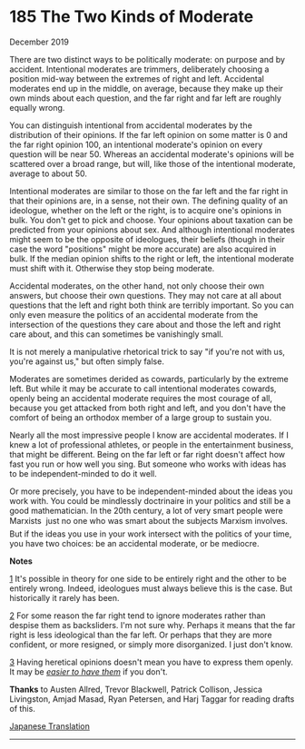 # 185 The Two Kinds of Moderate


  
 
  
 December 2019   
  
 There are two distinct ways to be politically moderate: on purpose and by accident. Intentional moderates are trimmers, deliberately choosing a position mid-way between the extremes of right and left. Accidental moderates end up in the middle, on average, because they make up their own minds about each question, and the far right and far left are roughly equally wrong.   
  
 You can distinguish intentional from accidental moderates by the distribution of their opinions. If the far left opinion on some matter is 0 and the far right opinion 100, an intentional moderate's opinion on every question will be near 50. Whereas an accidental moderate's opinions will be scattered over a broad range, but will, like those of the intentional moderate, average to about 50.   
  
 Intentional moderates are similar to those on the far left and the far right in that their opinions are, in a sense, not their own. The defining quality of an ideologue, whether on the left or the right, is to acquire one's opinions in bulk. You don't get to pick and choose. Your opinions about taxation can be predicted from your opinions about sex. And although intentional moderates might seem to be the opposite of ideologues, their beliefs (though in their case the word "positions" might be more accurate) are also acquired in bulk. If the median opinion shifts to the right or left, the intentional moderate must shift with it. Otherwise they stop being moderate.   
  
 Accidental moderates, on the other hand, not only choose their own answers, but choose their own questions. They may not care at all about questions that the left and right both think are terribly important. So you can only even measure the politics of an accidental moderate from the intersection of the questions they care about and those the left and right care about, and this can sometimes be vanishingly small.   
  
 It is not merely a manipulative rhetorical trick to say "if you're not with us, you're against us," but often simply false.   
  
 Moderates are sometimes derided as cowards, particularly by the extreme left. But while it may be accurate to call intentional moderates cowards, openly being an accidental moderate requires the most courage of all, because you get attacked from both right and left, and you don't have the comfort of being an orthodox member of a large group to sustain you.   
  
 Nearly all the most impressive people I know are accidental moderates. If I knew a lot of professional athletes, or people in the entertainment business, that might be different. Being on the far left or far right doesn't affect how fast you run or how well you sing. But someone who works with ideas has to be independent-minded to do it well.   
  
 Or more precisely, you have to be independent-minded about the ideas you work with. You could be mindlessly doctrinaire in your politics and still be a good mathematician. In the 20th century, a lot of very smart people were Marxists  just no one who was smart about the subjects Marxism involves. But if the ideas you use in your work intersect with the politics of your time, you have two choices: be an accidental moderate, or be mediocre.   
  
 
  
 
  
 
  
 
  
 
  
 
  
 
  
 
  
 
  
 
  
 **Notes**   
  
 [1](#the_two_kinds_of_moderate_note1) It's possible in theory for one side to be entirely right and the other to be entirely wrong. Indeed, ideologues must always believe this is the case. But historically it rarely has been.   
  
 [2](#the_two_kinds_of_moderate_note2) For some reason the far right tend to ignore moderates rather than despise them as backsliders. I'm not sure why. Perhaps it means that the far right is less ideological than the far left. Or perhaps that they are more confident, or more resigned, or simply more disorganized. I just don't know.   
  
 [3](#the_two_kinds_of_moderate_note3) Having heretical opinions doesn't mean you have to express them openly. It may be [_easier to have them_](say.html) if you don't.   
  
 **Thanks** to Austen Allred, Trevor Blackwell, Patrick Collison, Jessica Livingston, Amjad Masad, Ryan Petersen, and Harj Taggar for reading drafts of this.   
  
 
  
 
  
 
  
 [Japanese Translation](https://note.com/tokyojack/n/n64147f0ff2f3)   
  
 
  
 
  
 
  
 

 
* * *
 

 

